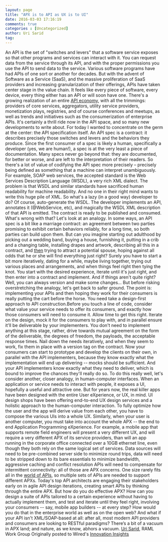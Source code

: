 ```yaml
---
layout: page
title: "APX is to API as UX is to UI"
date: 2016-03-03 17:16:19
comments: true
categories : [Uncategorized]
author: Uri Sarid
tag:
---
```


An API is the set of "switches and levers" that a software service exposes so that other programs and services can interact with it. You can request data from the service through its API, and with the proper permissions you use the API to send data to the service. Various software programs have had APIs of one sort or another for decades. But with the advent of Software as a Service (SaaS), and the massive proliferation of SaaS providers and increasing granularization of their offerings, APIs have taken center stage in the value chain. It feels like every piece of software, every device, every thing either has an API or will soon have one. There's a growing realization of an entire [API economy][1], with all the trimmings: providers of core services, aggregators, utility service providers, monetization plays, registries, and of course conferences and meetups, as well as trends and initiatives such as the consumerization of enterprise APIs. It's certainly a thrill ride now in the API space, and so many new developments to write about. For today I wanted to concentrate on the germ at the center: the API specification itself. An API spec is a contract: it describes precisely those switches and levers and the behaviors they produce. Since the first consumer of a spec is likely a human, specifically a developer (yes, we are human!), a spec is at the very least a piece of documentation. Many specs never go beyond that: they are documented, for better or worse, and are left to the interpretation of their readers. So there's a lot of value of codifying the API spec more precisely – precisely being defined as something that a machine can interpret unambiguously. For example, SOAP web services, the accepted standard is the Web Services Description Language (WSDL), a very rich XML dialect. The problem is that WSDL and similar standards have sacrificed human readability for machine readability. And no one in their right mind wants to write this huge pile of XML. So what's a lazy (in a good way) developer to do? Of course, auto-generate the WSDL. The developer implements an API, annotates it (@WebService, etc), and magically the WSDL XML description of that API is emitted. The contract is ready to be published and consumed. What's wrong with that? Let's look at an analogy. In some ways, an API spec is a bit like a marriage contract: an agreement between two parties promising to exhibit certain behaviors reliably, for a long time, so both parties can build upon them. But can you imagine starting out adulthood by picking out a wedding band, buying a house, furnishing it, putting in a crib and a changing table, installing drapes and artwork, describing all this in a contract, and <span style="text-decoration: underline;">then</span> trying to attract a potential spouse, hoping against all odds that he or she will find everything just right? Surely you have to start a bit more iteratively, dating for a while, maybe living together, trying out various places and arrangements, and when things feel right then tying the knot. You start with the desired experience, iterate until it's just right, and then enter into a contract and implement. And if things aren't quite right? Well, you can always version and make some changes… But before risking overstretching the analogy, let's get back to safer ground. The point is: implementing your APIs and then hoping they work for their consumers is really putting the cart before the horse. You need take a design-first approach to API construction.Before you touch a line of code, consider what value your service needs to offer its consumers, and exactly how those consumers will need to consume it. Allow time to get this right. Iterate on the design, mock it for the consumers to play with, and in parallel ensure it'll be deliverable by your implementers. You don't need to implement anything at this stage, rather, drive towards mutual agreement on the form of the deliverable, the degrees of freedom, the payloads, the acceptable response times. Nail down the needs iteratively, and when they seem to work, fix them in place with a version tag on the contract. Now your consumers can start to prototype and develop the clients on their own, in parallel with the API implementers, because they know exactly what the implementation will end up delivering -- mocks should be sufficient. And your API implementers know exactly what they need to deliver, which is bound to improve the chances they'll really do so. To do this really well, let's consider another, closer analogy, in human-computer interfaces. When an application or service needs to interact with people, it exposes a UI, hopefully a useful and attractive one. But for years now, the real killer apps have been designed with the entire User eXperience, or UX, in mind. UI design shops have been offering end-to-end UX design services and a holistic approach to the human-computer interaction. To fully optimize how the user and the app will derive value from each other, you have to compose the various UIs into a whole UX. Similarly, when your user is another computer, you must take into account the whole APX -- the end to end Application Programming eXperience. For example, a mobile app that supports remote field engineers will present a very different UX, and will require a very different APX of its service providers, than will an app running in the corporate office connected over a 10GB ethernet line, even though they both rely on the same logical set of services. Data sources will need to be pre-combined server side to minimize round trips, data will need to be stripped down to its bare essentials to minimize bandwidth, aggressive caching and conflict resolution APIs will need to compensate for intermittent connectivity: all of those are APX concerns. One size rarely fits all in the [world of APIs][2], so multiple sets of APIs are needed to support different APXs. Today's top API architects are engaging their stakeholders early on in agile API design iterations, creating smart APIs by thinking through the entire APX. But how do you do effective APX? How can you design a suite of APIs tailored to a certain experience without having to actually implement them, and test and iterate until they feel right, involving your consumers -- say, mobile app builders -- at every step? How would you do that in the enterprise world as well as on the open web? And what if your API isn't XML/SOAP-based at all: after all, most modern API providers and consumers are looking to RESTful paradigms? There’s a bit of a vacuum in APX land; and nature, as we know, abhors a vacuum. [Uri Sarid][3], RAML Work Group Originally posted to Wired's [Innovation Insights][4]

 [1]: http://www.mulesoft.com/webinars/esb/welcome-api-economy
 [2]: http://www.apihub.com/
 [3]: http://www.linkedin.com/in/sarid
 [4]: http://insights.wired.com/profiles/blogs/apx-is-to-api-as-ux-is-to-ui#ixzz2gRAeGXvj